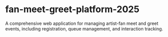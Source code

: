 # fan-meet-greet-platform-2025
A comprehensive web application for managing artist-fan meet and greet events, including registration, queue management, and interaction tracking.

